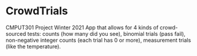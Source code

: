 # CrowdTrials
CMPUT301 Project Winter 2021 App that allows for 4 kinds of crowd-sourced tests: counts (how many did you see), binomial trials (pass fail), non-negative integer counts (each trial has 0 or more), measurement trials (like the temperature).
